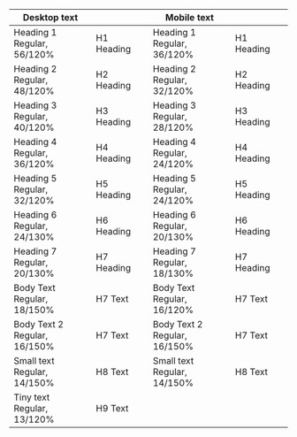 | Desktop text                     |            | Mobile text                      |            |
| -------------------------------- | ---------- | -------------------------------- | ---------- |
| Heading 1<br/>Regular, 56/120%   | H1 Heading | Heading 1<br/>Regular, 36/120%   | H1 Heading |
| Heading 2<br/>Regular, 48/120%   | H2 Heading | Heading 2<br/>Regular, 32/120%   | H2 Heading |
| Heading 3<br/>Regular, 40/120%   | H3 Heading | Heading 3<br/>Regular, 28/120%   | H3 Heading |
| Heading 4<br/>Regular, 36/120%   | H4 Heading | Heading 4<br/>Regular, 24/120%   | H4 Heading |
| Heading 5<br/>Regular, 32/120%   | H5 Heading | Heading 5<br/>Regular, 24/120%   | H5 Heading |
| Heading 6<br/>Regular, 24/130%   | H6 Heading | Heading 6<br/>Regular, 20/130%   | H6 Heading |
| Heading 7<br/>Regular, 20/130%   | H7 Heading | Heading 7<br/>Regular, 18/130%   | H7 Heading |
| Body Text<br/>Regular, 18/150%   | H7 Text    | Body Text<br/>Regular, 16/120%   | H7 Text    |
| Body Text 2<br/>Regular, 16/150% | H7 Text    | Body Text 2<br/>Regular, 16/150% | H7 Text    |
| Small text<br/>Regular, 14/150%  | H8 Text    | Small text<br/>Regular, 14/150%  | H8 Text    |
| Tiny text<br/>Regular, 13/120%   | H9 Text    |                                  |            |
